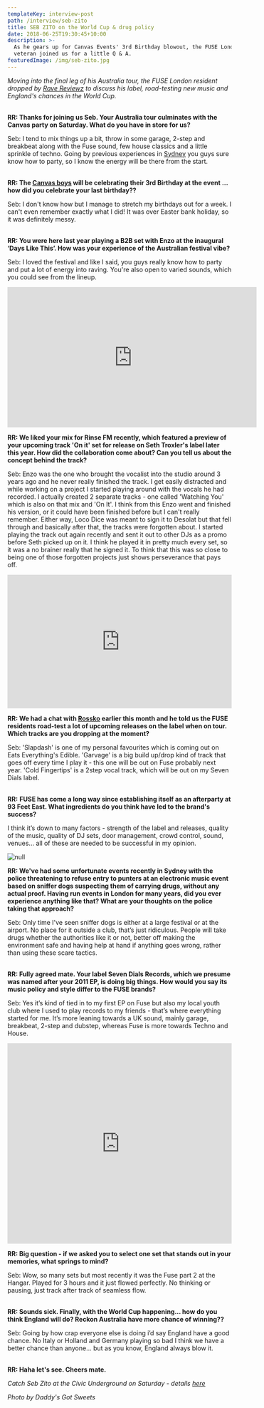 ```yaml
---
templateKey: interview-post
path: /interview/seb-zito
title: SEB ZITO on the World Cup & drug policy
date: 2018-06-25T19:30:45+10:00
description: >-
  As he gears up for Canvas Events' 3rd Birthday blowout, the FUSE London
  veteran joined us for a little Q & A.
featuredImage: /img/seb-zito.jpg
---
```

_Moving into the final leg of his Australia tour, the FUSE London resident dropped by [Rave Reviewz](http://www.ravereviewz.net) to discuss his label, road-testing new music and England's chances in the World Cup._
 <br><br>

**RR: Thanks for joining us Seb. Your Australia tour culminates with the Canvas party on Saturday. What do you have in store for us?**

Seb: I tend to mix things up a bit, throw in some garage, 2-step and breakbeat along with the Fuse sound, few house classics and a little sprinkle of techno. Going by previous experiences in [Sydney](https://www.ravereviewz.net/Events-Location/Sydney) you guys sure know how to party, so I know the energy will be there from the start.
<br><br>

**RR: The [Canvas boys](https://magazine.ravereviewz.net/interview/nathan-mitch) will be celebrating their 3rd Birthday at the event ... how did you celebrate your last birthday??**

Seb: I don't know how but I manage to stretch my birthdays out for a week. I can't even remember exactly what I did! It was over Easter bank holiday, so it was definitely messy.
<br><br> 

**RR: You were here last year playing a B2B set with Enzo at the inaugural ‘Days Like This’. How was your experience of the Australian festival vibe?**

Seb: I loved the festival and like I said, you guys really know how to party and put a lot of energy into raving. You're also open to varied sounds, which you could see from the lineup.

<iframe width="560" height="315" src="https://www.youtube.com/embed/-BbDiUMmTiE" frameborder="0" allow="autoplay; encrypted-media" allowfullscreen></iframe>

**RR: We liked your mix for Rinse FM recently, which featured a preview of your upcoming track 'On it' set for release on Seth Troxler's label later this year. How did the collaboration come about? Can you tell us about the concept behind the track?**

Seb: Enzo was the one who brought the vocalist into the studio around 3 years ago and he never really finished the track. I get easily distracted and while working on a project I started playing around with the vocals he had recorded. I actually created 2 separate tracks - one called 'Watching You' which is also on that mix and 'On It'. I think from this Enzo went and finished his version, or it could have been finished before but I can't really remember. Either way, Loco Dice was meant to sign it to Desolat but that fell through and basically after that, the tracks were forgotten about. I started playing the track out again recently and sent it out to other DJs as a promo before Seth picked up on it. I think he played it in pretty much every set, so it was a no brainer really that he signed it. To think that this was so close to being one of those forgotten projects just shows perseverance that pays off.

<iframe width="100%" height="300" scrolling="no" frameborder="no" allow="autoplay" src="https://w.soundcloud.com/player/?url=https%3A//api.soundcloud.com/tracks/455523630&color=%23ff5500&auto_play=false&hide_related=true&show_comments=false&show_user=true&show_reposts=false&show_teaser=false&visual=true"></iframe>

**RR: We had a chat with [Rossko](https://magazine.ravereviewz.net/interview/rossko) earlier this month and he told us the FUSE residents road-test a lot of upcoming releases on the label when on tour.  Which tracks are you dropping at the moment?**

Seb: 'Slapdash' is one of my personal favourites which is coming out on Eats Everything's Edible. 'Garvage' is a big build up/drop kind of track that goes off every time I play it - this one will be out on Fuse probably next year. 'Cold Fingertips' is a 2step vocal track, which will be out on my Seven Dials label.
<br><br>

**RR:** **FUSE has come a long way since establishing itself as an afterparty at 93 Feet East. What ingredients do you think have led to the brand's success?**

I think it’s down to many factors - strength of the label and releases, quality of the music, quality of DJ sets, door management, crowd control, sound, venues... all of these are needed to be successful in my opinion.

![null](/img/seb-zito-dj.jpg)

**RR: We've had some unfortunate events recently in Sydney with the police threatening to refuse entry to punters at an electronic music event based on sniffer dogs suspecting them of carrying drugs, without any actual proof. Having run events in London for many years, did you ever experience anything like that? What are your thoughts on the police taking that approach?**

Seb: Only time I've seen sniffer dogs is either at a large festival or at the airport. No place for it outside a club, that’s just ridiculous. People will take drugs whether the authorities like it or not, better off making the environment safe and having help at hand if anything goes wrong, rather than using these scare tactics. 
<br><br>

**RR: Fully agreed mate. Your label Seven Dials Records, which we presume was named after your 2011 EP, is doing big things. How would you say its music policy and style differ to the FUSE brands?**

Seb: Yes it’s kind of tied in to my first EP on Fuse but also my local youth club where I used to play records to my friends - that’s where everything started for me. It’s more leaning towards a UK sound, mainly garage, breakbeat, 2-step and dubstep, whereas Fuse is more towards Techno and House.

<iframe width="100%" height="450" scrolling="no" frameborder="no" allow="autoplay" src="https://w.soundcloud.com/player/?url=https%3A//api.soundcloud.com/playlists/1397209&color=%23ff5500&auto_play=false&hide_related=true&show_comments=false&show_user=false&show_reposts=false&show_teaser=false"></iframe>

**RR: Big question - if we asked you to select one set that stands out in your memories, what springs to mind?**

Seb: Wow, so many sets but most recently it was the Fuse part 2 at the Hangar. Played for 3 hours and it just flowed perfectly. No thinking or pausing, just track after track of seamless flow.
<br><br> 

**RR: Sounds sick. Finally, with the World Cup happening... how do you think England will do? Reckon Australia have more chance of winning??**

Seb: Going by how crap everyone else is doing i’d say England have a good chance. No Italy or Holland and Germany playing so bad I think we have a better chance than anyone... but as you know, England always blow it.
<br><br>

**RR: Haha let's see. Cheers mate.**

_Catch Seb Zito at the Civic Underground on Saturday - details [here](https://bit.ly/2l8VIaH)_

_Photo by Daddy's Got Sweets_
